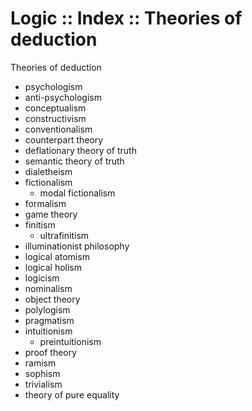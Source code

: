 # Logic :: Index :: Theories of deduction

Theories of deduction
- psychologism
- anti-psychologism
- conceptualism
- constructivism
- conventionalism
- counterpart theory
- deflationary theory of truth
- semantic theory of truth
- dialetheism
- fictionalism
  - modal fictionalism
- formalism
- game theory
- finitism
  - ultrafinitism
- illuminationist philosophy
- logical atomism
- logical holism
- logicism
- nominalism
- object theory
- polylogism
- pragmatism
- intuitionism
  - preintuitionism
- proof theory
- ramism
- sophism
- trivialism
- theory of pure equality
